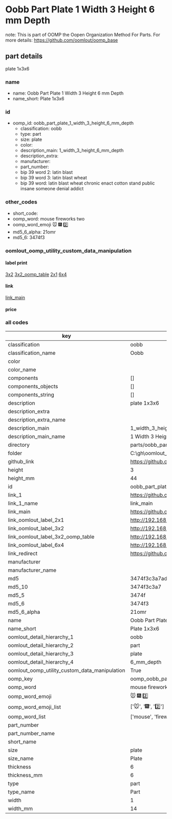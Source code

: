 # Oobb Part Plate 1 Width 3 Height 6 mm Depth  

note: This is part of OOMP the Oopen Organization Method For Parts. For more details: https://github.com/oomlout/oomp_base

##  part details
  



plate 1x3x6



### name
* name: Oobb Part Plate 1 Width 3 Height 6 mm Depth
* name_short: Plate 1x3x6 
### id
* oomp_id: oobb_part_plate_1_width_3_height_6_mm_depth
  * classification: oobb
  * type: part
  * size: plate
  * color: 
  * description_main: 1_width_3_height_6_mm_depth
  * description_extra: 
  * manufacturer: 
  * part_number: 
  * bip 39 word 2: latin blast
  * bip 39 word 3: latin blast wheat
  * bip 39 word: latin blast wheat chronic enact cotton stand public insane someone denial addict

### other_codes
* short_code: 
* oomp_word: mouse fireworks two
* oomp_word_emoji :mouse: :fireworks: :two:
* md5_6_alpha: 21omr
* md5_6: 3474f3






### oomlout_oomp_utility_custom_data_manipulation
#### label print
[3x2](http://192.168.1.245:1112/?label=oomp%2021omr)
[3x2_oomp_table](http://192.168.1.108:1112/?label=oomp%2021omr)
[2x1](http://192.168.1.242:1112/?label=oomp%2021omr)
[6x4](http://192.168.1.55:1112/?label=oomp%2021omr)    

#### link

[link_main](https://github.com/oomlout/oomlout_oobb_version_4_generated_parts/tree/main/navigation_oomp/oobb/part/plate/1_width_3_height_6_mm_depth/part)                              

#### price







### all codes 
| key | value |  
| --- | --- |  
| classification | oobb |  
| classification_name | Oobb |  
| color |  |  
| color_name |  |  
| components | [] |  
| components_objects | [] |  
| components_string | [] |  
| description | plate 1x3x6 |  
| description_extra |  |  
| description_extra_name |  |  
| description_main | 1_width_3_height_6_mm_depth |  
| description_main_name | 1 Width 3 Height 6 mm Depth |  
| directory | parts/oobb_part_plate_1_width_3_height_6_mm_depth |  
| folder | C:\gh\oomlout_oobb_version_4_generated_parts\parts\oobb_part_plate_1_width_3_height_6_mm_depth |  
| github_link | https://github.com/oomlout/oomlout_oomp_part_src/tree/main/parts/oobb_part_plate_1_width_3_height_6_mm_depth |  
| height | 3 |  
| height_mm | 44 |  
| id | oobb_part_plate_1_width_3_height_6_mm_depth |  
| link_1 | https://github.com/oomlout/oomlout_oobb_version_4_generated_parts/tree/main/navigation_oomp/oobb/part/plate/1_width_3_height_6_mm_depth/part |  
| link_1_name | link_main |  
| link_main | https://github.com/oomlout/oomlout_oobb_version_4_generated_parts/tree/main/navigation_oomp/oobb/part/plate/1_width_3_height_6_mm_depth/part |  
| link_oomlout_label_2x1 | http://192.168.1.242:1112/?label=oomp%2021omr |  
| link_oomlout_label_3x2 | http://192.168.1.245:1112/?label=oomp%2021omr |  
| link_oomlout_label_3x2_oomp_table | http://192.168.1.108:1112/?label=oomp%2021omr |  
| link_oomlout_label_6x4 | http://192.168.1.55:1112/?label=oomp%2021omr |  
| link_redirect | https://github.com/oomlout/oomlout_oobb_version_4_generated_parts/tree/main/parts/_plate_01_03_06 |  
| manufacturer |  |  
| manufacturer_name |  |  
| md5 | 3474f3c3a7ad1a90c324b287f3c5dbeb |  
| md5_10 | 3474f3c3a7 |  
| md5_5 | 3474f |  
| md5_6 | 3474f3 |  
| md5_6_alpha | 21omr |  
| name | Oobb Part Plate 1 Width 3 Height 6 mm Depth |  
| name_short | Plate 1x3x6  |  
| oomlout_detail_hierarchy_1 | oobb |  
| oomlout_detail_hierarchy_2 | part |  
| oomlout_detail_hierarchy_3 | plate |  
| oomlout_detail_hierarchy_4 | 6_mm_depth |  
| oomlout_oomp_utility_custom_data_manipulation | True |  
| oomp_key | oomp_oobb_part_plate_1_width_3_height_6_mm_depth |  
| oomp_word | mouse fireworks two |  
| oomp_word_emoji | :mouse: :fireworks: :two: |  
| oomp_word_emoji_list | [':mouse:', ':fireworks:', ':two:'] |  
| oomp_word_list | ['mouse', 'fireworks', 'two'] |  
| part_number |  |  
| part_number_name |  |  
| short_name |  |  
| size | plate |  
| size_name | Plate |  
| thickness | 6 |  
| thickness_mm | 6 |  
| type | part |  
| type_name | Part |  
| width | 1 |  
| width_mm | 14 |  
